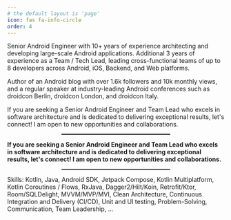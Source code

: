 ```yaml
---
# the default layout is 'page'
icon: fas fa-info-circle
order: 4
---
```


Senior Android Engineer with 10+ years of experience architecting and developing large-scale Android applications. Additional 3 years of experience as a Team / Tech Lead, leading cross-functional teams of up to 8 developers across Android, iOS, Backend, and Web platforms.

Author of an Android blog with over 1.6k followers and 10k monthly views, and a regular speaker at industry-leading Android conferences such as droidcon Berlin, droidcon London, and droidcon Italy.

If you are seeking a Senior Android Engineer and Team Lead who excels in software architecture and is dedicated to delivering exceptional results, let's connect! I am open to new opportunities and collaborations.

<hr style="width:50%; margin-left:25% !important; margin-right:25% !important; height:2px;">

**If you are seeking a Senior Android Engineer and Team Lead who excels in software architecture and is dedicated to delivering exceptional results, let's connect! I am open to new opportunities and collaborations.**

<hr style="width:50%; margin-left:25% !important; margin-right:25% !important; height:2px;">

Skills: Kotlin, Java, Android SDK, Jetpack Compose, Kotlin Multiplatform, Kotlin Coroutines / Flows, RxJava, Dagger2/Hilt/Koin, Retrofit/Ktor, Room/SQLDelight, MVVM/MVP/MVI, Clean Architecture, Continuous Integration and Delivery (CI/CD), Unit and UI testing, Problem-Solving, Communication, Team Leadership, ...